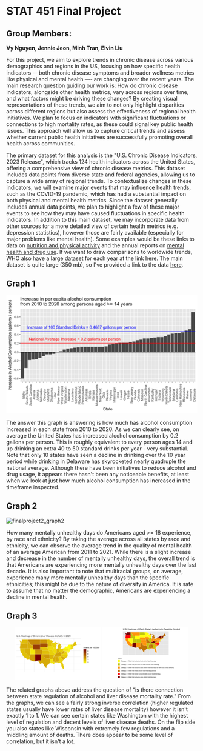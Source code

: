 # STAT 451 Final Project

## Group Members:

**Vy Nguyen, Jennie Jeon, Minh Tran, Elvin Liu**

For this project, we aim to explore trends in chronic disease across various demographics and regions in the US, focusing on how specific health indicators -- both chronic disease symptoms and broader wellness metrics like physical and mental health —- are changing over the recent years. The main research question guiding our work is: How do chronic disease indicators, alongside other health metrics, vary across regions over time, and what factors might be driving these changes? By creating visual representations of these trends, we aim to not only highlight disparities across different regions but also assess the effectiveness of regional health initiatives. We plan to focus on indicators with significant fluctuations or connections to high mortality rates, as these could signal key public health issues. This approach will allow us to capture critical trends and assess whether current public health initiatives are successfully promoting overall health across communities.

The primary dataset for this analysis is the "U.S. Chronic Disease Indicators, 2023 Release", which tracks 124 health indicators across the United States, offering a comprehensive view of chronic disease metrics. This dataset includes data points from diverse state and federal agencies, allowing us to capture a wide array of regional trends. To contextualize changes in these indicators, we will examine major events that may influence health trends, such as the COVID-19 pandemic, which has had a substantial impact on both physical and mental health metrics. Since the dataset generally includes annual data points, we plan to highlight a few of these major events to see how they may have caused fluctuations in specific health indicators. In addition to this main dataset, we may incorporate data from other sources for a more detailed view of certain health metrics (e.g. depression statistics), however those are fairly available (especially for major problems like mental health). Some examples would be these links to data on [nutrition and physical activity](https://catalog.data.gov/dataset/nutrition-physical-activity-and-obesity-behavioral-risk-factor-surveillance-system) and the annual reports on [mental health and drug use](https://www.samhsa.gov/data/data-we-collect/nsduh-national-survey-drug-use-and-health). If we want to draw comparisons to worldwide trends, WHO also have a large dataset for each year at the link [here](https://data.who.int/). The main dataset is quite large (350 mb), so I've provided a link to the data [here](https://catalog.data.gov/dataset/u-s-chronic-disease-indicators-cdi).

## Graph 1

![](./graph_1.png)

The answer this graph is answering is how much has alcohol consumption increased in each state from 2010 to 2020. As we can clearly see, on average the United States has increased alcohol consumption by 0.2 gallons per person. This is roughly equivalent to every person ages 14 and up drinking an extra 40 to 50 standard drinks per year - very substantial. Note that only 10 states have seen a decline in drinking over the 10 year period while drinking in Delaware has skyrocketed nearly quadruple the national average. Although there have been initiatives to reduce alcohol and drug usage, it appears there hasn't been any noticeable benefits, at least when we look at just how much alcohol consumption has increased in the timeframe inspected.

## Graph 2
![finalproject2_graph2](https://github.com/user-attachments/assets/aa3f1f84-a1f8-4a34-97e5-40e0374bd76e)

How many mentally unhealthy days do Americans aged >= 18 experience, by race and ethnicity? By taking the average across all states by race and ethnicity, we can observe the average trend in the quality of mental health of an average American from 2011 to 2021. While there is a slight increase and decrease in the number of mentally unhealthy days, the overall trend is that Americans are experiencing more mentally unhealthy days over the last decade. It is also important to note that multiracial groups, on average, experience many more mentally unhealthy days than the specific ethnicities; this might be due to the nature of diversity in America. It is safe to assume that no matter the demographic, Americans are experiencing a decline in mental health. 

## Graph 3
<p align="center">
  <img src="./graph_2_part_1.png" width="45%"/>
  <img src="./graph_2_part_2.png" width="45%"/>
</p>

The related graphs above address the question of "is there connection between state regulation of alcohol and liver disease mortality rate." From the graphs, we can see a fairly strong inverse correlation (higher regulated states usually have lower rates of liver disease mortality) however it isn't exactly 1 to 1. We can see certain states like Washington with the highest level of regulation and decent levels of liver disease deaths. On the flip side you also states like Wisconsin with extremely few regulations and a middling amount of deaths. There does appear to be some level of correlation, but it isn't a lot.

